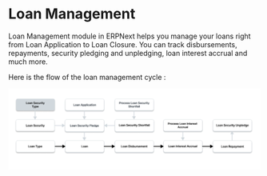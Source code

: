 
# Loan Management



Loan Management module in ERPNext helps you manage your loans right from Loan Application to Loan Closure. You can track disbursements, repayments, security pledging and unpledging, loan interest accrual and much more.


Here is the flow of the loan management cycle :


![Make Loan Security Type](/files/loan-security-type-flow.png)




